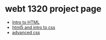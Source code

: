 # webt 1320 project page

 <ul>
     <li><a href="intro_to_html_images/index.html" target="_blank">Intro to HTML</a></li>
     <li><a href="html5_intro_css/index.html" target="_blank">html5 and intro to css</a></li>
      <li><a href="advanced_css/index.html" target="_blank">advanced css</a></li>
 </ul>